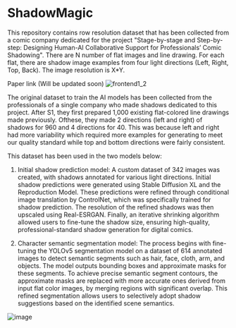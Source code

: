 # ShadowMagic
This repository contains row resolution dataset that has been collected from a comic company dedicated for the project "Stage-by-stage and Step-by-step: Designing Human-AI Collaborative Support for Professionals’ Comic Shadowing".
There are N number of flat images and line drawing. For each flat, there are shadow image examples from four light directions (Left, Right, Top, Back). The image resolution is X*Y.

Paper link (Will be updated soon)
![frontend1_2](https://github.com/user-attachments/assets/ba250ca1-4bd1-4b27-aa2f-d488719658fb)

The original dataset to train the AI models has been collected from the professionals of a single company who made shadows dedicated to this project. After S1, they first prepared 1,000 existing flat-colored line drawings made previously. Ofthese, they made 2 directions (left and right) of shadows for 960 and 4 directions for 40. This was because left and right had more variability which required more examples for generating to meet our quality standard while top and bottom directions were fairly consistent.

This dataset has been used in the two models below:
1. Initial shadow prediction model: 
  A custom dataset of 342 images was created, with shadows annotated for various light directions. Initial shadow predictions were generated using Stable Diffusion XL and the Reproduction Model. These predictions were refined through conditional image translation by ControlNet, which was specifically trained for shadow prediction. The resolution of the refined shadows was then upscaled using Real-ESRGAN. Finally, an iterative shrinking algorithm allowed users to fine-tune the shadow size, ensuring high-quality, professional-standard shadow generation for digital comics. 

2. Character semantic segmentation model:
The process begins with fine-tuning the YOLOv5 segmentation model on a dataset of 614 annotated images to detect semantic segments such as hair, face, cloth, arm, and objects. The model outputs bounding boxes and approximate masks for these segments. To achieve precise semantic segment contours, the approximate masks are replaced with more accurate ones derived from input flat color images, by merging regions with significant overlap. This refined segmentation allows users to selectively adopt shadow suggestions based on the identified scene semantics.

![image](https://github.com/user-attachments/assets/a009b070-4a9c-47a4-9155-760ad0ee64d8)
